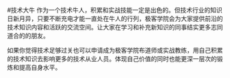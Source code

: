 #技术大牛
作为一个技术牛人，积累和实战技能一定是出色的。但技术行业的知识日新月异，只要不断充电才能一直处在牛人的行列，极客学院会为大家提供前沿的技术知识内容和活跃的交流空间。让大家在学习和补充新知识的同事结实更多志同道合的的朋友。<br>

如果你觉得技术足够过关也可以申请成为极客学院布道师或实战教练，用自己积累的技术知识去影响更多的技术从业人员。体现自己价值的同时也能更深一层次的锻炼和提高自身水平。
